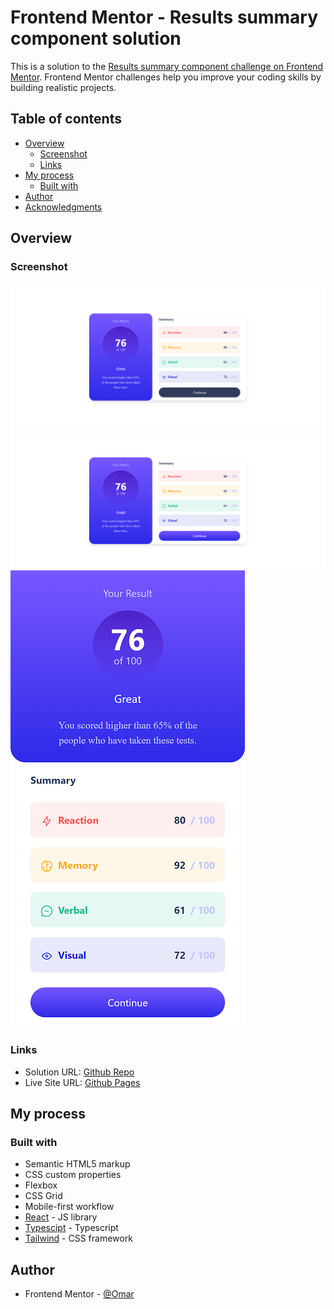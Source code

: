 # Frontend Mentor - Results summary component solution

This is a solution to the [Results summary component challenge on Frontend Mentor](https://www.frontendmentor.io/challenges/results-summary-component-CE_K6s0maV). Frontend Mentor challenges help you improve your coding skills by building realistic projects.

## Table of contents

- [Overview](#overview)
  - [Screenshot](#screenshot)
  - [Links](#links)
- [My process](#my-process)
  - [Built with](#built-with)
- [Author](#author)
- [Acknowledgments](#acknowledgments)

## Overview

### Screenshot

![Desktop View](./screenshot/screenshot_1.png)
![Desktop View with hover](./screenshot/screenshot_2.png)
![Mobile View](./screenshot/screenshot_3.png)

### Links

- Solution URL: [Github Repo](https://github.com/to-my-learning-path/results-summary)
- Live Site URL: [Github Pages](https://to-my-learning-path.github.io/results-summary)

## My process

### Built with

- Semantic HTML5 markup
- CSS custom properties
- Flexbox
- CSS Grid
- Mobile-first workflow
- [React](https://reactjs.org/) - JS library
- [Typescipt](https://www.typescriptlang.org/) - Typescript
- [Tailwind](https://tailwindcss.com/) - CSS framework

## Author

- Frontend Mentor - [@Omar](https://www.frontendmentor.io/profile/to-my-learning-path)
